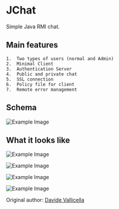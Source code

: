 JChat
=====

Simple Java RMI chat.

## Main features

	1.	Two types of users (normal and Admin)
	2.	Minimal Client
	3.	Authentication Server
	4.	Public and private chat
	5.	SSL connection
	6.	Policy file for client
	7.	Remote error management  

## Schema

![Example Image][1]

## What it looks like

![Example Image][2]

![Example Image][3]

![Example Image][4]

![Example Image][5]

Original author: [Davide Vallicella](mailto:vallicella.davide@gmail.com)

 [1]: https://raw.github.com/davidevallicella/JChat/master/splash/structure.png
 [2]: https://raw.github.com/davidevallicella/JChat/master/splash/login.png
 [3]: https://raw.github.com/davidevallicella/JChat/master/splash/chat.png
 [4]: https://raw.github.com/davidevallicella/JChat/master/splash/chatprivata.png
 [5]: https://raw.github.com/davidevallicella/JChat/master/splash/kick.png
